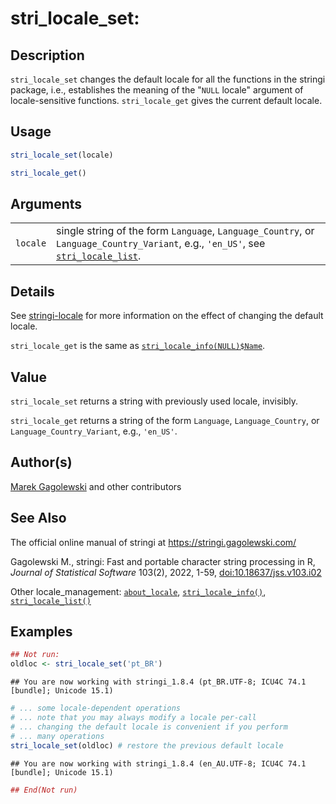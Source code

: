 # stri_locale_set:

## Description

`stri_locale_set` changes the default locale for all the functions in the <span class="pkg">stringi</span> package, i.e., establishes the meaning of the "`NULL` locale" argument of locale-sensitive functions. `stri_locale_get` gives the current default locale.

## Usage

``` r
stri_locale_set(locale)

stri_locale_get()
```

## Arguments

|          |                                                                                                                                                          |
|----------|----------------------------------------------------------------------------------------------------------------------------------------------------------|
| `locale` | single string of the form `Language`, `Language_Country`, or `Language_Country_Variant`, e.g., `'en_US'`, see [`stri_locale_list`](stri_locale_list.md). |

## Details

See [stringi-locale](about_locale.md) for more information on the effect of changing the default locale.

`stri_locale_get` is the same as [`stri_locale_info(NULL)$Name`](stri_locale_info.md).

## Value

`stri_locale_set` returns a string with previously used locale, invisibly.

`stri_locale_get` returns a string of the form `Language`, `Language_Country`, or `Language_Country_Variant`, e.g., `'en_US'`.

## Author(s)

[Marek Gagolewski](https://www.gagolewski.com/) and other contributors

## See Also

The official online manual of <span class="pkg">stringi</span> at <https://stringi.gagolewski.com/>

Gagolewski M., <span class="pkg">stringi</span>: Fast and portable character string processing in R, *Journal of Statistical Software* 103(2), 2022, 1-59, [doi:10.18637/jss.v103.i02](https://doi.org/10.18637/jss.v103.i02)

Other locale_management: [`about_locale`](about_locale.md), [`stri_locale_info()`](stri_locale_info.md), [`stri_locale_list()`](stri_locale_list.md)

## Examples




```r
## Not run: 
oldloc <- stri_locale_set('pt_BR')
```

```
## You are now working with stringi_1.8.4 (pt_BR.UTF-8; ICU4C 74.1 [bundle]; Unicode 15.1)
```

```r
# ... some locale-dependent operations
# ... note that you may always modify a locale per-call
# ... changing the default locale is convenient if you perform
# ... many operations
stri_locale_set(oldloc) # restore the previous default locale
```

```
## You are now working with stringi_1.8.4 (en_AU.UTF-8; ICU4C 74.1 [bundle]; Unicode 15.1)
```

```r
## End(Not run)
```
